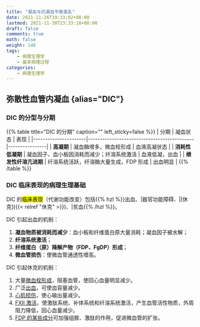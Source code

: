 ```yaml
---
title: "凝血与抗凝血平衡紊乱"
date: 2021-11-26T19:33:02+08:00
lastmod: 2021-11-30T23:33:18+08:00
draft: false
comments: true
math: false
weight: 140
tags:
    - 病理生理学
    - 基本病理过程
categories:
    - 病理生理学
---
```


<!--more-->

## 弥散性血管内凝血 {alias="DIC"}

### DIC 的分型与分期

{{% table title="DIC 的分期" caption="" left_sticky=false %}}
| 分期                 | 凝血状态                                   | 表现           |
|----------------------|--------------------------------------------|----------------|
| **高凝期**           | 凝血酶增多，微血栓形成                     | 血液高凝状态   |
| **消耗性低凝期**     | 凝血因子、血小板因消耗而减少；纤溶系统激活 | 血液低凝，出血 |
| **继发性纤溶亢进期** | 纤溶系统活跃，纤溶酶大量生成，FDP 形成     | 出血明显       |
{{% /table %}}

### DIC 临床表现的病理生理基础

DIC 的<mark>临床表现</mark>（代谢功能改变）包括{{% hzl %}}出血、|器官功能障碍、|[休克]({{< relref "休克" >}})、|贫血{{% /hzl %}}。

DIC 引起出血的机制：

1. **凝血物质被消耗而减少**：血小板和纤维蛋白原大量消耗；凝血因子被水解；
2. **纤溶系统激活**；
3. **纤维蛋白（原）降解产物（FDP、FgDP）形成**；
4. **微血管损伤**：使微血管通透性增高。

DIC 引起休克的机制：

1. 大量<ins>微血栓形成</ins>，阻塞血管，使回心血量明显减少。
2. 广泛<ins>出血</ins>，可使血容量减少。
3. <ins>心肌损伤</ins>，使心输出量减少。
4. <ins>FⅫ 激活</ins>，使激肽系统、补体系统和纤溶系统激活，产生血管活性物质，外周阻力降低，回心血量减少。
5. <ins>FDP 的某些成分</ins>可加强组胺、激肽的作用，促进微血管的扩张。
